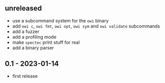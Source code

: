 ## unreleased

- use a subcommand system for the `owi` binary
- add `owi c`, `owi fmt`, `owi opt`, `owi sym` and `owi validate` subcommands
- add a fuzzer
- add a profiling mode
- make `spectec` print stuff for real
- add a binary parser

## 0.1 - 2023-01-14

- first release
